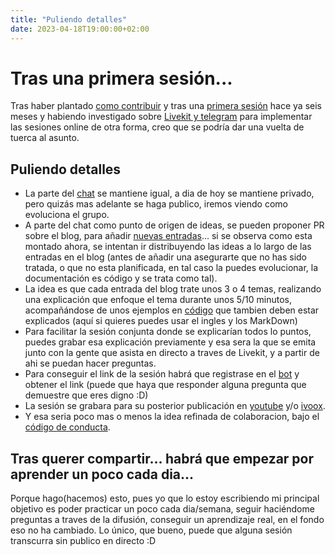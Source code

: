 ```yaml
---
title: "Puliendo detalles"
date: 2023-04-18T19:00:00+02:00
---
```


# Tras una primera sesión...
Tras haber plantado [como contribuir](https://equilibristofgo.github.io/blog/posts/00-de-que-va-esto#cómo-contribuir) y tras una [primera sesión](https://equilibristofgo.github.io/blog/posts/01-post/) hace ya seis meses y habiendo investigado sobre [Livekit y telegram](https://equilibristofgo.github.io/blog/posts/livekit_telegram) para implementar las sesiones online de otra forma, creo que se podría dar una vuelta de tuerca al asunto.

## Puliendo detalles
- La parte del [chat](https://t.me/+C8YrpmkJvFBmNDU0) se mantiene igual, a dia de hoy se mantiene privado, pero quizás mas adelante se haga publico, iremos viendo como evoluciona el grupo.
- A parte del chat como punto de origen de ideas, se pueden proponer PR sobre el blog, para añadir [nuevas entradas](https://github.com/equilibristofgo/blog/tree/main/content/posts)... si se observa como esta montado ahora, se intentan ir distribuyendo las ideas a lo largo de las entradas en el blog (antes de añadir una asegurarte que no has sido tratada, o que no esta planificada, en tal caso la puedes evolucionar, la documentación es código y se trata como tal).
- La idea es que cada entrada del blog trate unos 3 o 4 temas, realizando una explicación que enfoque el tema durante unos 5/10 minutos, acompañándose de unos ejemplos en [código](https://github.com/equilibristofgo/sandbox/) que tambien deben estar explicados (aquí si quieres puedes usar el ingles y los MarkDown)
- Para facilitar la sesión conjunta donde se explicarían todos lo puntos, puedes grabar esa explicación previamente y esa sera la que se emita junto con la gente que asista en directo a traves de Livekit, y a partir de ahi se puedan hacer preguntas.
- Para conseguir el link de la sesión habrá que registrase en el [bot](@equilibristofgo_bot) y obtener el link (puede que haya que responder alguna pregunta que demuestre que eres digno :D)
- La sesión se grabara para su posterior publicación en [youtube](https://www.youtube.com/channel/UCspCfJQkVPa6fbaZ1OoUP3w) y/o [ivoox](https://www.ivoox.com/escuchar-canal-equilibrist-of-go_nq_1370604_1.html).
- Y esa seria poco mas o menos la idea refinada de colaboracion, bajo el [código de conducta](https://github.com/equilibristofgo/blog/blob/main/CODE_OF_CONDUCT.md).

## Tras querer compartir... habrá que empezar por aprender un poco cada dia...
Porque hago(hacemos) esto, pues yo que lo estoy escribiendo mi principal objetivo es poder practicar un poco cada dia/semana, seguir haciéndome preguntas a traves de la difusión, conseguir un aprendizaje real, en el fondo eso no ha cambiado. Lo único, que bueno, puede que alguna sesión transcurra sin publico en directo :D
